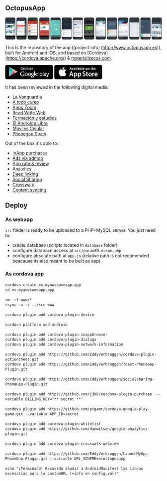 ## OctopusApp

![Screenshots](https://raw.githubusercontent.com/rotoxl/octopus_app/master/screenshots/comp.png "Screenshots")

This is the repository of the app ([project info] (http://www.octopusapp.es)), built for Android and iOS, and based on [Cordova] (https://cordova.apache.org/) & [materializecss.com](http://materializecss.com/). 

[![Free download /Android](https://raw.githubusercontent.com/rotoxl/octopus_app/master/screenshots/shop-android.png)](https://www.google.com/url?q=https://play.google.com/store/apps/details?id%3Des.octopusapp.clo&sa=D&ust=1498201723241000&usg=AFQjCNF_EGJsoy7ekebtyKi-0o_3hSlgjQ) [![Free download /iOS](https://raw.githubusercontent.com/rotoxl/octopus_app/master/screenshots/shop-ios.png)](https://www.google.com/url?q=https://itunes.apple.com/es/app/octopus-test-oposiciones-y/id1027449575?l%3Des%26ls%3D1%26mt&sa=D&ust=1498201723243000&usg=AFQjCNG34Ax4d7S9j6kvcFrzdokFeG9Cfw)
    
It has been reviewed in the following digital media:

* [La Vanguardia](http://www.lavanguardia.com/tecnologia/aplicaciones/20161020/411159472223/mejores-apps-oposiciones.html&sa=D&ust=1498201723247000&usg=AFQjCNFRN-XAyY9bfqnMChTlsC-ysTuqPg)
* [A todo curso](http://www.atodocurso.com/noticias/octopus-oposiciones-para-ayudarte-con-los-tests&sa=D&ust=1498201723247000&usg=AFQjCNHFNkBBoLXZzFTOnzIoMwATY8mw5w)
* [Apps Zoom](http://es.appszoom.com/android-app/octopus-official-cert-exams-sfgba.html&sa=D&ust=1498201723246000&usg=AFQjCNFn7ZUWDXP_sXdeuI-YajqQMWBXUw)
* [Read Write Web](http://www.readwriteweb.es/octopus-test-oposiciones/&sa=D&ust=1498201723246000&usg=AFQjCNE6Je4qkSEjehNRPbSaZB2TGzkM7g)
* [Formación y estudios](http://www.formacionyestudios.com/3-aplicaciones-moviles-te-ayudaran-oposicion.html&sa=D&ust=1498201723245000&usg=AFQjCNGBy2Q-fATBIyPRNJX0Upo4hCPPdQ)
* [El Androide Libre](http://www.elandroidelibre.com/2016/02/aplicaciones-para-examenes-oficiales-y-oposiciones.html&sa=D&ust=1498201723244000&usg=AFQjCNFeLmc3VYWVkwSCSqvCIcVBZSeeBQ)
* [Moviles Celular](http://www.movilescelular.com/aplicaciones-para-examenes-oficiales-y-oposiciones/&sa=D&ust=1498201723244000&usg=AFQjCNEl6q80dEwFLj6qOOAHc9xtDpZ5Ig)
* [Phonegap Spain](https://t.co/b5DPrFo433&sa=D&ust=1498201723243000&usg=AFQjCNFU4RW4tYyH7Oun0kXe4nVtecXMzQ)

Out of the box it's able to:

* [InApp purchases](https://github.com/j3k0/cordova-plugin-purchase)
* [Ads via admob](https://github.com/floatinghotpot/cordova-admob-pro)
* [App rate & review](https://github.com/pushandplay/cordova-plugin-apprate)
* [Analytics](https://github.com/danwilson/google-analytics-plugin)
* [Deep linking](https://github.com/EddyVerbruggen/Custom-URL-scheme)
* [Social Sharing](https://github.com/EddyVerbruggen/SocialSharing-PhoneGap-Plugin)
* [Crosswalk](https://github.com/crosswalk-project/cordova-plugin-crosswalk-webview)
* [Content syncing](https://github.com/phonegap/phonegap-plugin-contentsync)

## Deploy
### As webapp
`src` folder is ready to be uploaded to a PHP+MySQL server. You just need to:

* create database (scripts located in `database` folder)
* configure database access at `src/paramBD.nosvn.php`
* configure absolute path at `app.js` (relative path is not recomended beacause its also meant to be built as app)

### As cordova app

```
cordova create es.myawesomeapp.app
cd es.myawesomeapp.app

rm -rf www/*
rsync -a -c ../src www 

cordova plugin add cordova-plugin-device

cordova platform add android

cordova plugin add cordova-plugin-inappbrowser
cordova plugin add cordova-plugin-dialogs
cordova plugin add cordova-plugin-network-information

cordova plugin add https://github.com/EddyVerbruggen/cordova-plugin-actionsheet.git
cordova plugin add https://github.com/EddyVerbruggen/Toast-PhoneGap-Plugin.git

cordova plugin add https://github.com/EddyVerbruggen/SocialSharing-PhoneGap-Plugin.git

cordova plugin add https://github.com/j3k0/cordova-plugin-purchase  --variable BILLING_KEY="** secret **"

cordova plugin add https://github.com/ptgamr/cordova-google-play-game.git --variable APP_ID=secret

cordova plugin add cordova-plugin-whitelist
cordova plugin add https://github.com/danwilson/google-analytics-plugin.git

cordova plugin add cordova-plugin-crosswalk-webview

cordova plugin add https://github.com/EddyVerbruggen/LaunchMyApp-PhoneGap-Plugin.git --variable URL_SCHEME=esoctopusapp

echo "¡Terminado! Recuerda añadir a AndroidManifest las líneas necesarias para la customURL (+info en config.xml)" 

```




